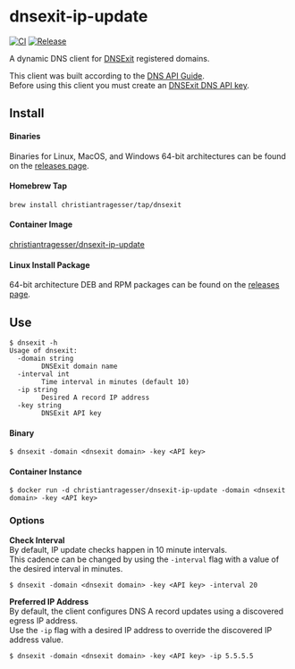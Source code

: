 # dnsexit-ip-update
[![CI](https://github.com/christianTragesser/dnsexit-ip-update/actions/workflows/ci.yml/badge.svg)](https://github.com/christianTragesser/dnsexit-ip-update/actions/workflows/ci.yml)
[![Release](https://github.com/christianTragesser/dnsexit-ip-update/actions/workflows/release.yml/badge.svg)](https://github.com/christianTragesser/dnsexit-ip-update/actions/workflows/release.yml)

A dynamic DNS client for [DNSExit](https://www.dnsexit.com/) registered domains.

This client was built according to the [DNS API Guide](https://dnsexit.com/dns/dns-api/#guide-to-use).  
Before using this client you must create an [DNSExit DNS API key](https://dnsexit.com/dns/dns-api/#apikey).

## Install
#### Binaries
Binaries for Linux, MacOS, and Windows 64-bit architectures can be found on the [releases page](https://github.com/christianTragesser/dnsexit-ip-update/releases).

#### Homebrew Tap
```
brew install christiantragesser/tap/dnsexit
```

#### Container Image
[christiantragesser/dnsexit-ip-update](https://hub.docker.com/r/christiantragesser/dnsexit-ip-update) 

#### Linux Install Package
64-bit architecture DEB and RPM packages can be found on the [releases page](https://github.com/christianTragesser/dnsexit-ip-update/releases).

## Use
```
$ dnsexit -h
Usage of dnsexit:
  -domain string
    	DNSExit domain name
  -interval int
    	Time interval in minutes (default 10)
  -ip string
    	Desired A record IP address
  -key string
    	DNSExit API key
```
#### Binary
```
$ dnsexit -domain <dnsexit domain> -key <API key>
```
#### Container Instance
```
$ docker run -d christiantragesser/dnsexit-ip-update -domain <dnsexit domain> -key <API key>
```

### Options
**Check Interval**  
By default, IP update checks happen in 10 minute intervals.  
This cadence can be changed by using the `-interval` flag with a value of the desired interval in minutes.
```
$ dnsexit -domain <dnsexit domain> -key <API key> -interval 20
```  
**Preferred IP Address**  
By default, the client configures DNS A record updates using a discovered egress IP address.  
Use the `-ip` flag with a desired IP address to override the discovered IP address value.
```
$ dnsexit -domain <dnsexit domain> -key <API key> -ip 5.5.5.5
```  